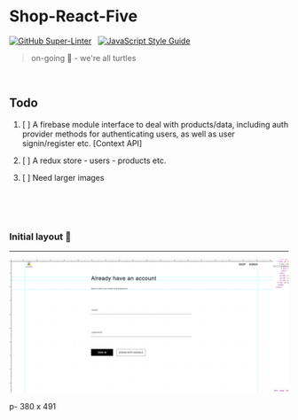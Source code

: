 # Shop-React-Five

[![GitHub Super-Linter](https://github.com/stefan22/shop-react-five/workflows/Lint%20Code%20Base/badge.svg)](https://github.com/marketplace/actions/super-linter) &nbsp; [![JavaScript Style Guide](https://img.shields.io/badge/code_style-standard-brightgreen.svg)](https:/github.com/stefan22/shop-react-five.git)


> on-going :turtle: - we're all turtles




<br />

Todo
-----


1. [ ] A firebase module interface to deal with products/data, including auth provider methods for authenticating users, as well as user signin/register etc. [Context API]
  
2. [ ] A redux store  - users - products etc.
3. [ ] Need larger images













<br />
<br /> <br />




### Initial layout  :rocket:

----


![](/public/images/screenshots/3-ss-dk-signin.png)









p- 380 x 491


